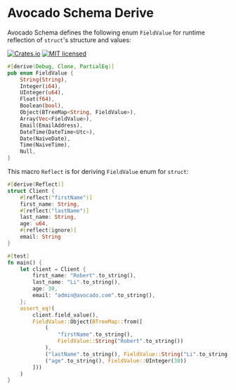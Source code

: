 # Avocado Schema Derive

Avocado Schema defines the following enum `FieldValue` for runtime reflection of `struct`'s structure and values:

[![Crates.io][crates-badge]][crates-url]
[![MIT licensed][mit-badge]][mit-url]

[crates-badge]: https://img.shields.io/badge/crates-0.6.3-blue
[crates-url]: https://crates.io/crates/avocado-schema-derive
[mit-badge]: https://img.shields.io/badge/license-MIT-blue.svg
[mit-url]: https://github.com/zwnormal/avocado-schema/blob/main/LICENSE

```rust
#[derive(Debug, Clone, PartialEq)]
pub enum FieldValue {
    String(String),
    Integer(i64),
    UInteger(u64),
    Float(f64),
    Boolean(bool),
    Object(BTreeMap<String, FieldValue>),
    Array(Vec<FieldValue>),
    Email(EmailAddress),
    DateTime(DateTime<Utc>),
    Date(NaiveDate),
    Time(NaiveTime),
    Null,
}
```

This macro `Reflect` is for deriving `FieldValue` enum for `struct`:

```rust
#[derive(Reflect)]
struct Client {
    #[reflect("firstName")]
    first_name: String,
    #[reflect("lastName")]
    last_name: String,
    age: u64,
    #[reflect(ignore)]
    email: String
}

#[test]
fn main() {
    let client = Client {
        first_name: "Robert".to_string(),
        last_name: "Li".to_string(),
        age: 30,
        email: "admin@avocado.com".to_string(),
    };
    assert_eq!(
        client.field_value(),
        FieldValue::Object(BTreeMap::from([
            (
                "firstName".to_string(),
                FieldValue::String("Robert".to_string())
            ),
            ("lastName".to_string(), FieldValue::String("Li".to_string())),
            ("age".to_string(), FieldValue::UInteger(30))
        ]))
    )
}
```
